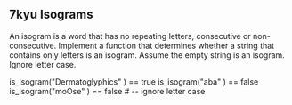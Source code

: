 ## 7kyu Isograms

An isogram is a word that has no repeating letters, consecutive or non-consecutive. Implement a function that determines whether a string that contains only letters is an isogram. Assume the empty string is an isogram. Ignore letter case.

is_isogram("Dermatoglyphics" ) == true
is_isogram("aba" ) == false
is_isogram("moOse" ) == false # -- ignore letter case